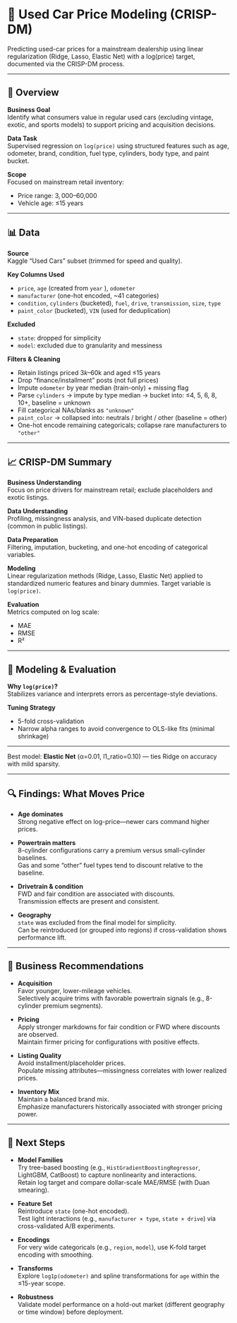# 🚗 Used Car Price Modeling (CRISP-DM)

Predicting used-car prices for a mainstream dealership using linear regularization (Ridge, Lasso, Elastic Net) with a log(price) target, documented via the CRISP-DM process.

---

## 📌 Overview

**Business Goal**  
Identify what consumers value in regular used cars (excluding vintage, exotic, and sports models) to support pricing and acquisition decisions.

**Data Task**  
Supervised regression on `log(price)` using structured features such as age, odometer, brand, condition, fuel type, cylinders, body type, and paint bucket.

**Scope**  
Focused on mainstream retail inventory:
- Price range: $3,000–$60,000  
- Vehicle age: ≤15 years

---

## 📊 Data

**Source**  
Kaggle “Used Cars” subset (trimmed for speed and quality).

**Key Columns Used**
- `price`, `age` (created from `year` ), `odometer`
- `manufacturer` (one-hot encoded, ~41 categories)
- `condition`, `cylinders` (bucketed), `fuel`, `drive`, `transmission`, `size`, `type`
- `paint_color` (bucketed), `VIN` (used for deduplication)

**Excluded**
- `state`: dropped for simplicity  
- `model`: excluded due to granularity and messiness

**Filters & Cleaning**
- Retain listings priced $3k–$60k and aged ≤15 years
- Drop “finance/installment” posts (not full prices)
- Impute `odometer` by year median (train-only) + missing flag
- Parse `cylinders` → impute by type median → bucket into: ≤4, 5, 6, 8, 10+, baseline = unknown
- Fill categorical NAs/blanks as `"unknown"`
- `paint_color` → collapsed into: neutrals / bright / other (baseline = other)
- One-hot encode remaining categoricals; collapse rare manufacturers to `"other"`

---

## 📈 CRISP-DM Summary

**Business Understanding**  
Focus on price drivers for mainstream retail; exclude placeholders and exotic listings.

**Data Understanding**  
Profiling, missingness analysis, and VIN-based duplicate detection (common in public listings).

**Data Preparation**  
Filtering, imputation, bucketing, and one-hot encoding of categorical variables.

**Modeling**  
Linear regularization methods (Ridge, Lasso, Elastic Net) applied to standardized numeric features and binary dummies. Target variable is `log(price)`.

**Evaluation**  
Metrics computed on log scale:
- MAE  
- RMSE  
- R²  

---

## 🔧 Modeling & Evaluation

**Why `log(price)`?**  
Stabilizes variance and interprets errors as percentage-style deviations.

**Tuning Strategy**  
- 5-fold cross-validation 
- Narrow alpha ranges to avoid convergence to OLS-like fits (minimal shrinkage)

---
Best model: **Elastic Net** (α=0.01, l1_ratio=0.10) — ties Ridge on accuracy with mild sparsity.

---

## 🔍 Findings: What Moves Price

- **Age dominates**  
  Strong negative effect on log-price—newer cars command higher prices.

- **Powertrain matters**  
  8-cylinder configurations carry a premium versus small-cylinder baselines.  
  Gas and some “other” fuel types tend to discount relative to the baseline.

- **Drivetrain & condition**  
  FWD and fair condition are associated with discounts.  
  Transmission effects are present and consistent.

- **Geography**  
  `state` was excluded from the final model for simplicity.  
  Can be reintroduced (or grouped into regions) if cross-validation shows performance lift.

---

## 💼 Business Recommendations

- **Acquisition**  
  Favor younger, lower-mileage vehicles.  
  Selectively acquire trims with favorable powertrain signals (e.g., 8-cylinder premium segments).

- **Pricing**  
  Apply stronger markdowns for fair condition or FWD where discounts are observed.  
  Maintain firmer pricing for configurations with positive effects.

- **Listing Quality**  
  Avoid installment/placeholder prices.  
  Populate missing attributes—missingness correlates with lower realized prices.

- **Inventory Mix**  
  Maintain a balanced brand mix.  
  Emphasize manufacturers historically associated with stronger pricing power.

---

## 🔮 Next Steps

- **Model Families**  
  Try tree-based boosting (e.g., `HistGradientBoostingRegressor`, LightGBM, CatBoost) to capture nonlinearity and interactions.  
  Retain log target and compare dollar-scale MAE/RMSE (with Duan smearing).

- **Feature Set**  
  Reintroduce `state` (one-hot encoded).  
  Test light interactions (e.g., `manufacturer × type`, `state × drive`) via cross-validated A/B experiments.

- **Encodings**  
  For very wide categoricals (e.g., `region`, `model`), use K-fold target encoding with smoothing.

- **Transforms**  
  Explore `log1p(odometer)` and spline transformations for `age` within the ≤15-year scope.

- **Robustness**  
  Validate model performance on a hold-out market (different geography or time window) before deployment.
